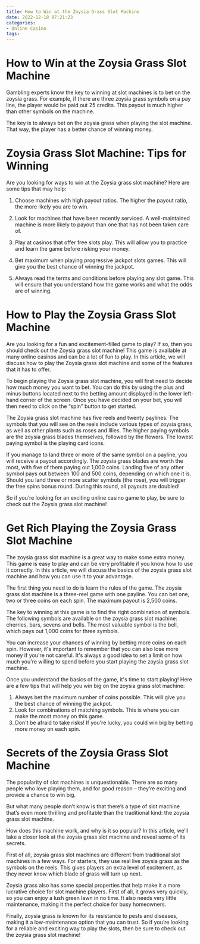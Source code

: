 ```yaml
---
title: How to Win at the Zoysia Grass Slot Machine
date: 2022-12-18 07:21:23
categories:
- Online Casino
tags:
---
```



#  How to Win at the Zoysia Grass Slot Machine



Gambling experts know the key to winning at slot machines is to bet on the zoysia grass. For example, if there are three zoysia grass symbols on a pay line, the player would be paid out 25 credits. This payout is much higher than other symbols on the machine.

The key is to always bet on the zoysia grass when playing the slot machine. That way, the player has a better chance of winning money.

#  Zoysia Grass Slot Machine: Tips for Winning 

Are you looking for ways to win at the Zoysia grass slot machine? Here are some tips that may help:

1. Choose machines with high payout ratios. The higher the payout ratio, the more likely you are to win.

2. Look for machines that have been recently serviced. A well-maintained machine is more likely to payout than one that has not been taken care of.

3. Play at casinos that offer free slots play. This will allow you to practice and learn the game before risking your money.

4. Bet maximum when playing progressive jackpot slots games. This will give you the best chance of winning the jackpot.

5. Always read the terms and conditions before playing any slot game. This will ensure that you understand how the game works and what the odds are of winning.

#  How to Play the Zoysia Grass Slot Machine 

Are you looking for a fun and excitement-filled game to play? If so, then you should check out the Zoysia grass slot machine! This game is available at many online casinos and can be a lot of fun to play. In this article, we will discuss how to play the Zoysia grass slot machine and some of the features that it has to offer.

To begin playing the Zoysia grass slot machine, you will first need to decide how much money you want to bet. You can do this by using the plus and minus buttons located next to the betting amount displayed in the lower left-hand corner of the screen. Once you have decided on your bet, you will then need to click on the “spin” button to get started.

The Zoysia grass slot machine has five reels and twenty paylines. The symbols that you will see on the reels include various types of zoysia grass, as well as other plants such as roses and lilies. The higher paying symbols are the zoysia grass blades themselves, followed by the flowers. The lowest paying symbol is the playing card icons.

If you manage to land three or more of the same symbol on a payline, you will receive a payout accordingly. The zoysia grass blades are worth the most, with five of them paying out 1,000 coins. Landing five of any other symbol pays out between 100 and 500 coins, depending on which one it is. Should you land three or more scatter symbols (the rose), you will trigger the free spins bonus round. During this round, all payouts are doubled!

So if you’re looking for an exciting online casino game to play, be sure to check out the Zoysia grass slot machine!

#  Get Rich Playing the Zoysia Grass Slot Machine 

The zoysia grass slot machine is a great way to make some extra money. This game is easy to play and can be very profitable if you know how to use it correctly. In this article, we will discuss the basics of the zoysia grass slot machine and how you can use it to your advantage.

The first thing you need to do is learn the rules of the game. The zoysia grass slot machine is a three-reel game with one payline. You can bet one, two or three coins on each spin. The maximum payout is 2,500 coins.

The key to winning at this game is to find the right combination of symbols. The following symbols are available on the zoysia grass slot machine: cherries, bars, sevens and bells. The most valuable symbol is the bell, which pays out 1,000 coins for three symbols.

You can increase your chances of winning by betting more coins on each spin. However, it's important to remember that you can also lose more money if you're not careful. It's always a good idea to set a limit on how much you're willing to spend before you start playing the zoysia grass slot machine.

Once you understand the basics of the game, it's time to start playing! Here are a few tips that will help you win big on the zoysia grass slot machine:

1) Always bet the maximum number of coins possible. This will give you the best chance of winning the jackpot.
2) Look for combinations of matching symbols. This is where you can make the most money on this game.
3) Don't be afraid to take risks! If you're lucky, you could win big by betting more money on each spin.

#  Secrets of the Zoysia Grass Slot Machine

The popularity of slot machines is unquestionable. There are so many people who love playing them, and for good reason – they’re exciting and provide a chance to win big.

But what many people don’t know is that there’s a type of slot machine that’s even more thrilling and profitable than the traditional kind: the zoysia grass slot machine.

How does this machine work, and why is it so popular? In this article, we’ll take a closer look at the zoysia grass slot machine and reveal some of its secrets.

First of all, zoysia grass slot machines are different from traditional slot machines in a few ways. For starters, they use real live zoysia grass as the symbols on the reels. This gives players an extra level of excitement, as they never know which blade of grass will turn up next.

Zoysia grass also has some special properties that help make it a more lucrative choice for slot machine players. First of all, it grows very quickly, so you can enjoy a lush green lawn in no time. It also needs very little maintenance, making it the perfect choice for busy homeowners.

Finally, zoysia grass is known for its resistance to pests and diseases, making it a low-maintenance option that you can trust. So if you’re looking for a reliable and exciting way to play the slots, then be sure to check out the zoysia grass slot machine!